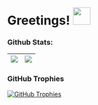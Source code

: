 <h1>Greetings! <img src="https://static.wikia.nocookie.net/wowpedia/images/e/e7/Tauren_Dancing.gif/revision/latest/scale-to-width-down/250?cb=20090606164129" width="40" /></h1>

<h3>Github Stats:</h3>

| <a href="#"><img align="center" src="https://github-readme-stats.vercel.app/api?username=ivanthreetimes&count_private=true&show_icons=true&theme=chartreuse-dark" /></a> | <a href="#"><img align="center" src="https://github-readme-stats.vercel.app/api/top-langs/?username=ivanthreetimes&layout=compact&theme=chartreuse-dark"/></a> |
| ------------- | ------------- |

<h3>GitHub Trophies</h3>
<a href="https://github.com/ivanthreetimes"><img align="center" src="https://github-profile-trophy.vercel.app/?username=ivanthreetimes&column=7" alt="GitHub Trophies" /></a>






